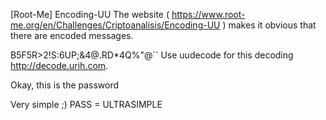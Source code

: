 [Root-Me] Encoding-UU
The website ( https://www.root-me.org/en/Challenges/Criptoanalisis/Encoding-UU ) makes it obvious that there are encoded messages.






B5F5R>2!S:6UP;&4@.RD*4$%34R`](%5,5%)!4TE-4$Q%"@``
Use uudecode for this decoding   http://decode.urih.com.




Okay, this is the password

Very simple ;)
PASS = ULTRASIMPLE


